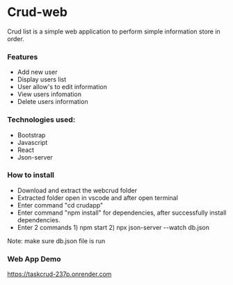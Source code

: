 # Crud-web

Crud list is a simple web application to perform simple information store in order.

### Features
* Add new user
* Display users list
* User allow's to edit information
* View users infomation
* Delete users information


### Technologies used:
* Bootstrap
* Javascript
* React
* Json-server
  

### How to install
* Download and extract the webcrud folder
* Extracted folder open in vscode and after open terminal
* Enter command "cd crudapp"
* Enter command "npm install" for dependencies, after successfully install dependencies.
* Enter 2 commands 1) npm start  2) npx json-server --watch db.json

Note: make sure db.json file is run


### Web App Demo
https://taskcrud-237p.onrender.com

